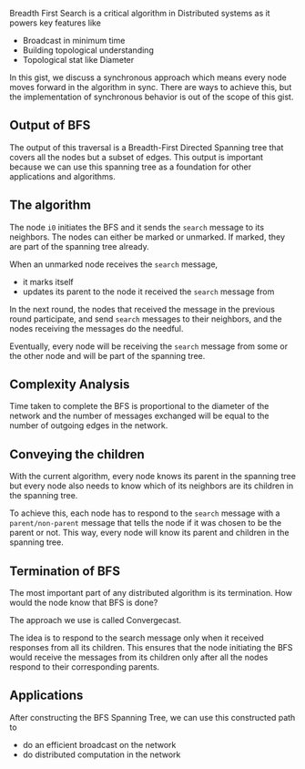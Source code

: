 Breadth First Search is a critical algorithm in Distributed systems as it powers key features like

- Broadcast in minimum time
- Building topological understanding
- Topological stat like Diameter

In this gist, we discuss a synchronous approach which means every node moves forward in the algorithm in sync. There are ways to achieve this, but the implementation of synchronous behavior is out of the scope of this gist.

## Output of BFS

The output of this traversal is a Breadth-First Directed Spanning tree that covers all the nodes but a subset of edges. This output is important because we can use this spanning tree as a foundation for other applications and algorithms.

## The algorithm

The node `i0` initiates the BFS and it sends the `search` message to its neighbors. The nodes can either be marked or unmarked. If marked, they are part of the spanning tree already.

When an unmarked node receives the `search` message,

- it marks itself
- updates its parent to the node it received the `search` message from

In the next round, the nodes that received the message in the previous round participate, and send `search` messages to their neighbors, and the nodes receiving the messages do the needful.

Eventually, every node will be receiving the `search` message from some or the other node and will be part of the spanning tree.

## Complexity Analysis

Time taken to complete the BFS is proportional to the diameter of the network and the number of messages exchanged will be equal to the number of outgoing edges in the network.

## Conveying the children

With the current algorithm, every node knows its parent in the spanning tree but every node also needs to know which of its neighbors are its children in the spanning tree.

To achieve this, each node has to respond to the `search` message with a `parent/non-parent` message that tells the node if it was chosen to be the parent or not. This way, every node will know its parent and children in the spanning tree.

## Termination of BFS

The most important part of any distributed algorithm is its termination. How would the node know that BFS is done?

The approach we use is called Convergecast.

The idea is to respond to the search message only when it received responses from all its children. This ensures that the node initiating the BFS would receive the messages from its children only after all the nodes respond to their corresponding parents.

## Applications

After constructing the BFS Spanning Tree, we can use this constructed path to

- do an efficient broadcast on the network
- do distributed computation in the network